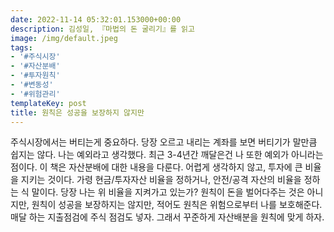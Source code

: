 ```yaml
---
date: 2022-11-14 05:32:01.153000+00:00
description: 김성일, 『마법의 돈 굴리기』를 읽고
image: /img/default.jpeg
tags:
- '#주식시장'
- '#자산분배'
- '#투자원칙'
- '#변동성'
- '#위험관리'
templateKey: post
title: 원칙은 성공을 보장하지 않지만
---
```


주식시장에서는 버티는게 중요하다. 당장 오르고 내리는 계좌를 보면 버티기가 말만큼 쉽지는 않다. 나는 예외라고 생각했다.  최근 3-4년간 깨달은건 나 또한 예외가 아니라는 점이다.  이 책은 자산분배에 대한 내용을 다룬다. 어렵게 생각하지 않고, 투자에 큰 비율을 지키는 것이다. 가령 현금/투자자산 비율을 정하거나, 안전/공격 자산의 비율을 정하는 식 말이다. 당장 나는 위 비율을 지켜가고 있는가? 원칙이 돈을 벌어다주는 것은 아니지만, 원칙이 성공을 보장하지는 않지만, 적어도 원칙은 위험으로부터 나를 보호해준다. 매달 하는 지출점검에 주식 점검도 넣자. 그래서 꾸준하게 자산배분을 원칙에 맞게 하자.